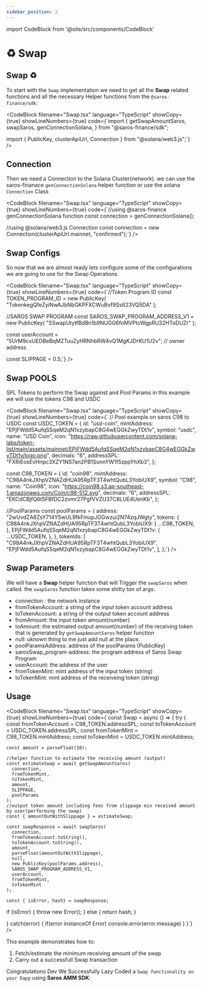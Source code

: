 ```yaml
---
sidebar_position: 2
---
```


import CodeBlock from '@site/src/components/CodeBlock'

# ♻️ Swap

## Swap ♻️

To start with the `Swap` implementation we need to get all the **Swap** related functions and all the necessary Helper functions from the `@saros-finance/sdk`:

<CodeBlock
filename="Swap.tsx"
language="TypeScript"
showCopy={true}
showLineNumbers={true} code={`import {
getSwapAmountSaros,
swapSaros,
genConnectionSolana,
} from "@saros-finance/sdk";

import { PublicKey, clusterApiUrl, Connection } from "@solana/web3.js";`} />

## Connection

Then we need a Connection to the Solana Cluster(network). we can use the saros-finanace `genConnectionSolana` helper function or use the solana `Connection` Class

<CodeBlock
filename="Swap.tsx"
language="TypeScript"
showCopy={true}
showLineNumbers={true} code={`//using @saros-finance genConnectionSolana function
const connection = genConnectionSolana();

//using @solana/web3.js Connection
const connection = new Connection(clusterApiUrl.mainnet, "confirmed");`} />

## Swap Configs

So now that we are almost ready lets configure some of the configurations we are going to use for the Swap Operations

<CodeBlock
filename="Swap.tsx"
language="TypeScript"
showCopy={true}
showLineNumbers={true} code={`//Token Program ID
const TOKEN_PROGRAM_ID = new PublicKey(
"TokenkegQfeZyiNwAJbNbGKPFXCWuBvf9Ss623VQ5DA"
);

//SAROS SWAP PROGRAM
const SAROS_SWAP_PROGRAM_ADDRESS_V1 = new PublicKey(
"SSwapUtytfBdBn1b9NUGG6foMVPtcWgpRU32HToDUZr"
);

const userAccount = "5UrM9csUEDBeBqMZTuuZyHRNhbRW4vQ1MgKJDrKU1U2v"; // owner address

const SLIPPAGE = 0.5;`} />

## Swap POOLS

SPL Tokens to perform the Swap against and Pool Params in this example we will use the tokens C98 and USDC

<CodeBlock
filename="Swap.tsx"
language="TypeScript"
showCopy={true}
showLineNumbers={true} code={`
// Pool example on saros C98 to USDC
const USDC_TOKEN = {
id: "usd-coin",
mintAddress: "EPjFWdd5AufqSSqeM2qN1xzybapC8G4wEGGkZwyTDt1v",
symbol: "usdc",
name: "USD Coin",
icon: "https://raw.githubusercontent.com/solana-labs/token-list/main/assets/mainnet/EPjFWdd5AufqSSqeM2qN1xzybapC8G4wEGGkZwyTDt1v/logo.png",
decimals: "6",
addressSPL: "FXRiEosEvHnpc3XZY1NS7an2PB1SunnYW1f5zppYhXb3",
};

const C98_TOKEN = {
id: "coin98",
mintAddress: "C98A4nkJXhpVZNAZdHUA95RpTF3T4whtQubL3YobiUX9",
symbol: "C98",
name: "Coin98",
icon: "https://coin98.s3.ap-southeast-1.amazonaws.com/Coin/c98-512.svg",
decimals: "6",
addressSPL: "EKCdCBjfQ6t5FBfDC2zvmr27PgfVVZU37C8LUE4UenKb",
};

//PoolParams
const poolParams = {
address: "2wUvdZA8ZsY714Y5wUL9fkFmupJGGwzui2N74zqJWgty",
tokens: {
C98A4nkJXhpVZNAZdHUA95RpTF3T4whtQubL3YobiUX9: {
...C98_TOKEN,
},
EPjFWdd5AufqSSqeM2qN1xzybapC8G4wEGGkZwyTDt1v: {
...USDC_TOKEN,
},
},
tokenIds: [
"C98A4nkJXhpVZNAZdHUA95RpTF3T4whtQubL3YobiUX9",
"EPjFWdd5AufqSSqeM2qN1xzybapC8G4wEGGkZwyTDt1v",
],
};`} />

## Swap Parameters

We will have a **Swap** helper function that will Trigger the `swapSaros` when called. the `swapSaros` function takes some shitty ton of args:

- connection : the network instance
- fromTokenAccount: a string of the input token account address
- toTokenAccount: a string of the output token account address
- fromAmount: the input token amount(number)
- toAmount: the estimated output amount(number) of the receiving token that is generated by `getSwapAmountSaros` helper function
- null: uknown thing to me just add null at the place.
- poolParamsAddress: address of the poolParams (PublicKey)
- sarosSwap_program-address: the program address of Saros Swap Program
- userAccount: the address of the user
- fromTokenMint: mint address of the input token (string)
- toTokenMint: mint address of the receiveing token (string)

## Usage

<CodeBlock
filename="Swap.tsx"
language="TypeScript"
showCopy={true}
showLineNumbers={true} code={`const Swap = async () => {
try {
const fromTokenAccount = C98_TOKEN.addressSPL;
const toTokenAccount = USDC_TOKEN.addressSPL;
const fromTokenMint = C98_TOKEN.mintAddress;
const toTokenMint = USDC_TOKEN.mintAddress;

    const amount = parseFloat(10);

    //helper function to estimate the receiving amount (output)
    const estimateSwap = await getSwapAmountSaros(
      connection,
      fromTokenMint,
      toTokenMint,
      amount,
      SLIPPAGE,
      poolParams
    );
    //output token amount including fees from slippage min received amount by user(performing the swap)
    const { amountOutWithSlippage } = estimateSwap;

    const swapResponse = await swapSaros(
      connection,
      fromTokenAccount.toString(),
      toTokenAccount.toString(),
      amount,
      parseFloat(amountOutWithSlippage),
      null,
      new PublicKey(poolParams.address),
      SAROS_SWAP_PROGRAM_ADDRESS_V1,
      userAccount,
      fromTokenMint,
      toTokenMint
    );

    const { isError, hash} = swapResponse;

if (isError) {
throw new Error();
} else {
return hash;
}

} catch(error) {
if(error instanceOf Error) console.error(error.message)
}
}`} />

This example demonstrates how to:

1. Fetch/estimate the minimum receiving amount of the swap
2. Carry out a successfull Swap transaction

Congratulations Dev We Successfully Lazy Coded a `Swap functionality on your Dapp` using **Saros AMM SDK**:
